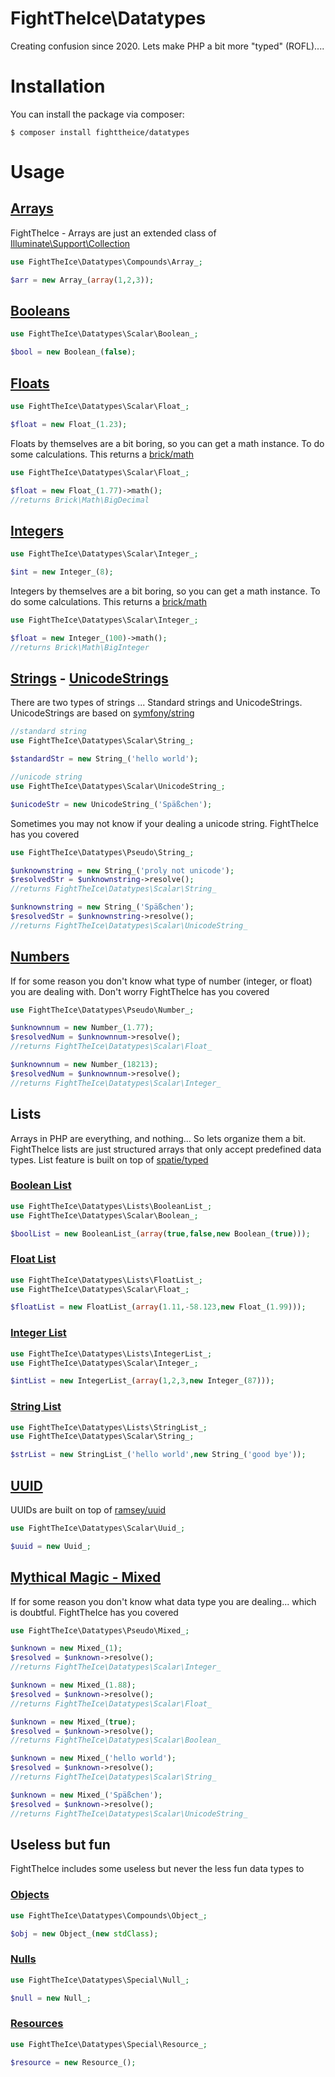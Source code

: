 # FightTheIce\Datatypes

Creating confusion since 2020. Lets make PHP a bit more "typed" (ROFL)....

# Installation

You can install the package via composer:

```
$ composer install fighttheice/datatypes
```

# Usage

## [Arrays](docs/Arrays.md)

FightTheIce - Arrays are just an extended class of [Illuminate\Support\Collection](https://github.com/illuminate/collections)

```php
use FightTheIce\Datatypes\Compounds\Array_;

$arr = new Array_(array(1,2,3));
```

## [Booleans](docs/Booleans.md)

```php
use FightTheIce\Datatypes\Scalar\Boolean_;

$bool = new Boolean_(false);
```

## [Floats](docs/Floats.md)

```php
use FightTheIce\Datatypes\Scalar\Float_;

$float = new Float_(1.23);
```

Floats by themselves are a bit boring, so you can get a math instance. To do some calculations.
This returns a [brick/math](https://github.com/brick/math)
```php
use FightTheIce\Datatypes\Scalar\Float_;

$float = new Float_(1.77)->math();
//returns Brick\Math\BigDecimal
```

## [Integers](docs/Integers.md)

```php
use FightTheIce\Datatypes\Scalar\Integer_;

$int = new Integer_(8);
```

Integers by themselves are a bit boring, so you can get a math instance. To do some calculations.
This returns a [brick/math](https://github.com/brick/math)
```php
use FightTheIce\Datatypes\Scalar\Integer_;

$float = new Integer_(100)->math();
//returns Brick\Math\BigInteger
```

## [Strings](docs/Strings.md) - [UnicodeStrings](docs/UnicodeStrings.md)

There are two types of strings ... Standard strings and UnicodeStrings. UnicodeStrings are based on [symfony/string](https://github.com/symfony/string)

```php
//standard string
use FightTheIce\Datatypes\Scalar\String_;

$standardStr = new String_('hello world');

//unicode string
use FightTheIce\Datatypes\Scalar\UnicodeString_;

$unicodeStr = new UnicodeString_('Späßchen');
```

Sometimes you may not know if your dealing a unicode string. FightTheIce has you covered
```php
use FightTheIce\Datatypes\Pseudo\String_;

$unknownstring = new String_('proly not unicode');
$resolvedStr = $unknownstring->resolve();
//returns FightTheIce\Datatypes\Scalar\String_

$unknownstring = new String_('Späßchen');
$resolvedStr = $unknownstring->resolve();
//returns FightTheIce\Datatypes\Scalar\UnicodeString_
```

## [Numbers](docs/Numbers.md)
If for some reason you don't know what type of number (integer, or float) you are dealing with. Don't worry FightTheIce has you covered

```php
use FightTheIce\Datatypes\Pseudo\Number_;

$unknownnum = new Number_(1.77);
$resolvedNum = $unknownnum->resolve();
//returns FightTheIce\Datatypes\Scalar\Float_

$unknownnum = new Number_(18213);
$resolvedNum = $unknownnum->resolve();
//returns FightTheIce\Datatypes\Scalar\Integer_
```

## Lists

Arrays in PHP are everything, and nothing... So lets organize them a bit. FightTheIce lists are just structured arrays that only accept predefined data types. List feature is built on top of [spatie/typed](https://github.com/spatie/typed)

### [Boolean List](docs/BooleanList.md)
```php
use FightTheIce\Datatypes\Lists\BooleanList_;
use FightTheIce\Datatypes\Scalar\Boolean_;

$boolList = new BooleanList_(array(true,false,new Boolean_(true)));
```

### [Float List](docs/FloatList.md)
```php
use FightTheIce\Datatypes\Lists\FloatList_;
use FightTheIce\Datatypes\Scalar\Float_;

$floatList = new FloatList_(array(1.11,-58.123,new Float_(1.99)));
```

### [Integer List](docs/IntegerList.md)
```php
use FightTheIce\Datatypes\Lists\IntegerList_;
use FightTheIce\Datatypes\Scalar\Integer_;

$intList = new IntegerList_(array(1,2,3,new Integer_(87)));
```

### [String List](docs/StringList.md)
```php
use FightTheIce\Datatypes\Lists\StringList_;
use FightTheIce\Datatypes\Scalar\String_;

$strList = new StringList_('hello world',new String_('good bye'));
```

## [UUID](docs/Uuids.md)
UUIDs are built on top of [ramsey/uuid](https://github.com/ramsey/uuid)

```php
use FightTheIce\Datatypes\Scalar\Uuid_;

$uuid = new Uuid_;
```

## [Mythical Magic - Mixed](docs/Mixed.md)
If for some reason you don't know what data type you are dealing... which is doubtful.
FightTheIce has you covered
```php
use FightTheIce\Datatypes\Pseudo\Mixed_;

$unknown = new Mixed_(1);
$resolved = $unknown->resolve();
//returns FightTheIce\Datatypes\Scalar\Integer_

$unknown = new Mixed_(1.88);
$resolved = $unknown->resolve();
//returns FightTheIce\Datatypes\Scalar\Float_

$unknown = new Mixed_(true);
$resolved = $unknown->resolve();
//returns FightTheIce\Datatypes\Scalar\Boolean_

$unknown = new Mixed_('hello world');
$resolved = $unknown->resolve();
//returns FightTheIce\Datatypes\Scalar\String_

$unknown = new Mixed_('Späßchen');
$resolved = $unknown->resolve();
//returns FightTheIce\Datatypes\Scalar\UnicodeString_
```

## Useless but fun
FightTheIce includes some useless but never the less fun data types to

### [Objects](docs/Objects.md)
```php
use FightTheIce\Datatypes\Compounds\Object_;

$obj = new Object_(new stdClass);
```

### [Nulls](docs/Nulls.md)
```php
use FightTheIce\Datatypes\Special\Null_;

$null = new Null_;
```

### [Resources](docs/Resources.md)
```php
use FightTheIce\Datatypes\Special\Resource_;

$resource = new Resource_();
```